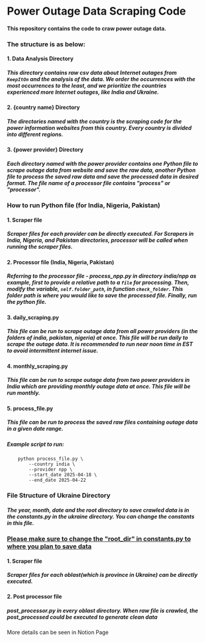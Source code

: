 # Power Outage Data Scraping Code

#### This repository contains the code to craw power outage data.

### The structure is as below:

#### 1. Data Analysis Directory

##### This directory contains raw csv data about Internet outages from `KeepItOn` and the analysis of the data. We order the occurrences with the most occurrences to the least, and we prioritize the countries experienced more Internet outages, like India and Ukraine.

#### 2. {country name} Directory

##### The directories named with the country is the scraping code for the power information websites from this country. Every country is divided into different regions.

#### 3. {power provider} Directory

##### Each directory named with the power provider contains one Python file to scrape outage data from website and save the raw data, another Python file to process the saved raw data and save the processed data in desired format. The file name of a processor file contains "process" or "processor".

### How to run Python file (for India, Nigeria, Pakistan)

#### 1. Scraper file

##### Scraper files for each provider can be directly executed. For Scrapers in India, Nigeria, and Pakistan directories, processor will be called when running the scraper files.

#### 2. Processor file (India, Nigeria, Pakistan)

##### Referring to the processor file - process_npp.py in directory india/npp as example, first to provide a relative path to a `file` for processing. Then, modify the variable, `self.folder_path`, in function `check_folder`. This folder path is where you would like to save the processed file. Finally, run the python file.

#### 3. daily_scraping.py

##### This file can be run to scrape outage data from all power providers (in the folders of india, pakistan, nigeria) at once. This file will be run daily to scrape the outage data. It is recommended to run near noon time in EST to avoid intermittent internet issue.

#### 4. monthly_scraping.py

##### This file can be run to scrape outage data from two power providers in India which are providing monthly outage data at once. This file will be run monthly.

#### 5. process_file.py

##### This file can be run to process the saved raw files containing outage data in a given date range.
##### Example script to run:
        python process_file.py \
            --country india \
            --provider npp \
            --start_date 2025-04-18 \
            --end_date 2025-04-22

### File Structure of Ukraine Directory

##### The year, month, date and the root directory to save crawled data is in the constants.py in the ukraine directory. You can change the constants in this file.
### <u> Please make sure to change the "root_dir" in constants.py to where you plan to save data </u>

#### 1. Scraper file

##### Scraper files for each oblast(which is province in Ukraine) can be directly executed.

#### 2. Post processor file

##### post_processor.py in every oblast directory. When raw file is crawled, the post_processed could be executed to generate clean data

More details can be seen in Notion Page
